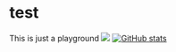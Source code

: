# test
This is just a playground
[![](https://visitcount.itsvg.in/api?id=mezantrop&label=Profile%20Views&color=3&icon=1&pretty=false)](https://visitcount.itsvg.in)
[![GitHub stats](https://github-readme-stats.vercel.app/api?username=mezantrop)](https://github.com/mezantrop)
